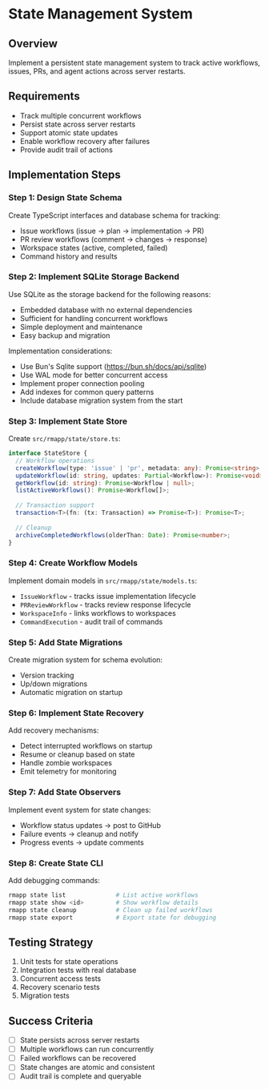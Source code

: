 # State Management System

## Overview
Implement a persistent state management system to track active workflows, issues, PRs, and agent actions across server restarts.

## Requirements
- Track multiple concurrent workflows
- Persist state across server restarts
- Support atomic state updates
- Enable workflow recovery after failures
- Provide audit trail of actions

## Implementation Steps

### Step 1: Design State Schema
Create TypeScript interfaces and database schema for tracking:
- Issue workflows (issue → plan → implementation → PR)
- PR review workflows (comment → changes → response)
- Workspace states (active, completed, failed)
- Command history and results

### Step 2: Implement SQLite Storage Backend
Use SQLite as the storage backend for the following reasons:
- Embedded database with no external dependencies
- Sufficient for handling concurrent workflows
- Simple deployment and maintenance
- Easy backup and migration

Implementation considerations:
- Use Bun's Sqlite support (https://bun.sh/docs/api/sqlite)
- Use WAL mode for better concurrent access
- Implement proper connection pooling
- Add indexes for common query patterns
- Include database migration system from the start

### Step 3: Implement State Store
Create `src/rmapp/state/store.ts`:
```typescript
interface StateStore {
  // Workflow operations
  createWorkflow(type: 'issue' | 'pr', metadata: any): Promise<string>;
  updateWorkflow(id: string, updates: Partial<Workflow>): Promise<void>;
  getWorkflow(id: string): Promise<Workflow | null>;
  listActiveWorkflows(): Promise<Workflow[]>;
  
  // Transaction support
  transaction<T>(fn: (tx: Transaction) => Promise<T>): Promise<T>;
  
  // Cleanup
  archiveCompletedWorkflows(olderThan: Date): Promise<number>;
}
```

### Step 4: Create Workflow Models
Implement domain models in `src/rmapp/state/models.ts`:
- `IssueWorkflow` - tracks issue implementation lifecycle
- `PRReviewWorkflow` - tracks review response lifecycle
- `WorkspaceInfo` - links workflows to workspaces
- `CommandExecution` - audit trail of commands

### Step 5: Add State Migrations
Create migration system for schema evolution:
- Version tracking
- Up/down migrations
- Automatic migration on startup

### Step 6: Implement State Recovery
Add recovery mechanisms:
- Detect interrupted workflows on startup
- Resume or cleanup based on state
- Handle zombie workspaces
- Emit telemetry for monitoring

### Step 7: Add State Observers
Implement event system for state changes:
- Workflow status updates → post to GitHub
- Failure events → cleanup and notify
- Progress events → update comments

### Step 8: Create State CLI
Add debugging commands:
```bash
rmapp state list              # List active workflows
rmapp state show <id>         # Show workflow details
rmapp state cleanup           # Clean up failed workflows
rmapp state export            # Export state for debugging
```

## Testing Strategy
1. Unit tests for state operations
2. Integration tests with real database
3. Concurrent access tests
4. Recovery scenario tests
5. Migration tests

## Success Criteria
- [ ] State persists across server restarts
- [ ] Multiple workflows can run concurrently
- [ ] Failed workflows can be recovered
- [ ] State changes are atomic and consistent
- [ ] Audit trail is complete and queryable

